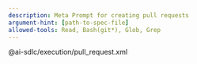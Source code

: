 ```yaml
---
description: Meta Prompt for creating pull requests
argument-hint: [path-to-spec-file]
allowed-tools: Read, Bash(git*), Glob, Grep
---
```


@ai-sdlc/execution/pull_request.xml